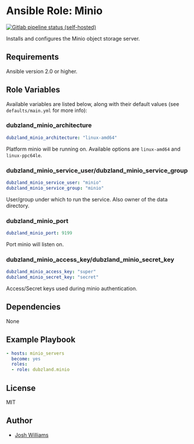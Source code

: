 # Ansible Role: Minio
[![Gitlab pipeline status (self-hosted)](https://git.dubzland.net/dubzland/ansible-role-minio/badges/master/pipeline.svg)](https://git.dubzland.net/dubzland/ansible-role-minio)

Installs and configures the Minio object storage server.

## Requirements

Ansible version 2.0 or higher.

## Role Variables

Available variables are listed below, along with their default values (see
    `defaults/main.yml` for more info):

### dubzland_minio_architecture

```yaml
dubzland_minio_architecture: "linux-amd64"
```

Platform minio will be running on.  Available options are `linux-amd64` and
`linux-ppc64le`.

### dubzland_minio_service_user/dubzland_minio_service_group

```yaml
dubzland_minio_service_user: "minio"
dubzland_minio_service_group: "minio"
```

User/group under which to run the service.  Also owner of the data directory.

### dubzland_minio_port

```yaml
dubzland_minio_port: 9199
```

Port minio will listen on.

### dubzland_minio_access_key/dubzland_minio_secret_key

```yaml
dubzland_minio_access_key: "super"
dubzland_minio_secret_key: "secret"
```

Access/Secret keys used during minio authentication.

## Dependencies

None

## Example Playbook

```yaml
- hosts: minio_servers
  become: yes
  roles:
  - role: dubzland.minio
```

## License

MIT

## Author

* [Josh Williams](https://codingprime.com)
